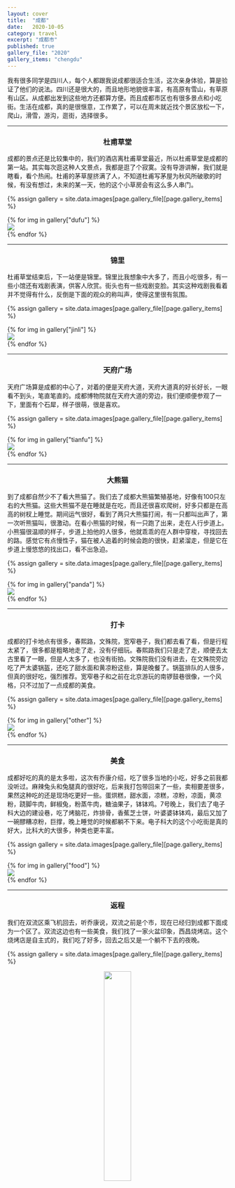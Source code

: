 ```yaml
---
layout: cover
title:  "成都"
date:   2020-10-05
category: travel
excerpt: "成都市"
published: true
gallery_file: "2020"
gallery_items: "chengdu"
---
```


我有很多同学是四川人，每个人都跟我说成都很适合生活，这次亲身体验，算是验证了他们的说法。四川还是很大的，而且地形地貌很丰富，有高原有雪山，有草原有山区。从成都出发到这些地方还都算方便。而且成都市区也有很多景点和小吃街。生活在成都，真的是很惬意，工作累了，可以在周末就近找个景区放松一下，爬山，滑雪，游沟，逛街，选择很多。

---

### <center>杜甫草堂</center>

成都的景点还是比较集中的，我们的酒店离杜甫草堂最近，所以杜甫草堂是成都的第一站。其实每次逛这种人文景点，我都是逛了个寂寞。没有导游讲解，我们就是瞎看，看个热闹。杜甫的茅草屋挤满了人，不知道杜甫写茅屋为秋风所破歌的时候，有没有想过，未来的某一天，他的这个小草房会有这么多人串门。

{% assign gallery  = site.data.images[page.gallery_file][page.gallery_items] %}
<div class="card-columns">
    {% for img in gallery["dufu"] %}
    <div class="card">
        <img class="card-img-top" src="{{gallery['root']}}{{ img[0] }}" />
    </div>
    {% endfor %}
</div>

---

### <center>锦里</center>

杜甫草堂结束后，下一站便是锦里。锦里比我想象中大多了，而且小吃很多，有一些小馆还有戏剧表演，供客人欣赏。街头也有一些戏剧变脸。其实这种戏剧我看着并不觉得有什么，反倒是下面的观众的称叫声，使得这里很有氛围。

{% assign gallery  = site.data.images[page.gallery_file][page.gallery_items] %}
<div class="card-columns">
    {% for img in gallery["jinli"] %}
    <div class="card">
        <img class="card-img-top" src="{{gallery['root']}}{{ img[0] }}" />
    </div>
    {% endfor %}
</div>

---

### <center>天府广场</center>

天府广场算是成都的中心了，对着的便是天府大道，天府大道真的好长好长，一眼看不到头，笔直笔直的。成都博物院就在天府大道的旁边，我们便顺便参观了一下，里面有个石犀，样子很萌，很是喜欢。

{% assign gallery  = site.data.images[page.gallery_file][page.gallery_items] %}
<div class="card-columns">
    {% for img in gallery["tianfu"] %}
    <div class="card">
        <img class="card-img-top" src="{{gallery['root']}}{{ img[0] }}" />
    </div>
    {% endfor %}
</div>

---

### <center>大熊猫</center>

到了成都自然少不了看大熊猫了。我们去了成都大熊猫繁殖基地，好像有100只左右的大熊猫。这些大熊猫不是在睡就是在吃，而且还很喜欢爬树，好多只都是在高高的树杈上睡觉。期间运气很好，看到了两只大熊猫打闹，有一只都叫出声了，第一次听熊猫叫，很激动。在看小熊猫的时候，有一只跑了出来，走在人行步道上。小熊猫很温顺的样子，步道上拍他的人很多，他就乖乖的在人群中穿梭，寻找回去的路。感觉它有点慢性子，猫在被人追着的时候会跑的很快，赶紧溜走，但是它在步道上慢悠悠的找出口，看不出急迫。

{% assign gallery  = site.data.images[page.gallery_file][page.gallery_items] %}
<div class="card-columns">
    {% for img in gallery["panda"] %}
    <div class="card">
        <img class="card-img-top" src="{{gallery['root']}}{{ img[0] }}" />
    </div>
    {% endfor %}
</div>

---

### <center>打卡</center>

成都的打卡地点有很多，春熙路，文殊院，宽窄巷子，我们都去看了看，但是行程太紧了，很多都是粗略地走了走，没有仔细玩。春熙路我们只是走了走，顺便去太古里看了一眼，但是人太多了，也没有街拍。文殊院我们没有进去，在文殊院旁边吃了严太婆锅盔，还吃了甜水面和黄凉粉这些，算是晚餐了。锅盔排队的人很多，但真的很好吃，强烈推荐。宽窄巷子和之前在北京游玩的南锣鼓巷很像，一个风格，只不过加了一点成都的美食。

{% assign gallery  = site.data.images[page.gallery_file][page.gallery_items] %}
<div class="card-columns">
    {% for img in gallery["other"] %}
    <div class="card">
        <img class="card-img-top" src="{{gallery['root']}}{{ img[0] }}" />
    </div>
    {% endfor %}
</div>

---

### <center>美食</center>

成都好吃的真的是太多啦，这次有乔康介绍，吃了很多当地的小吃，好多之前我都没听过。麻辣兔头和兔腿真的很好吃，后来我打包带回来了一些，卖相要差很多，果然这种吃的还是现场吃更好一些。蛋烘糕，甜水面，凉糕，凉粉，凉面，黄凉粉，跷脚牛肉，鲜椒兔，粉蒸牛肉，糖油果子，钵钵鸡。7号晚上，我们去了电子科大边的建设巷，吃了烤脑花，炸排骨，香蕉芝士饼，叶婆婆钵钵鸡，最后又加了一碗醪糟凉粉，巨撑，晚上睡觉的时候都躺不下来。电子科大的这个小吃街是真的好大，比科大的大很多，种类也更丰富。

{% assign gallery  = site.data.images[page.gallery_file][page.gallery_items] %}
<div class="card-columns">
    {% for img in gallery["food"] %}
    <div class="card">
        <img class="card-img-top" src="{{gallery['root']}}{{ img[0] }}" />
    </div>
    {% endfor %}
</div>


---

### <center>返程</center>

我们在双流区乘飞机回去，听乔康说，双流之前是个市，现在已经归到成都下面成为一个区了。双流这边也有一些美食，我们找了一家火盆印象，西昌烧烤店。这个烧烤店是自主式的，我们吃了好多，回去之后又是一个躺不下去的夜晚。

{% assign gallery  = site.data.images[page.gallery_file][page.gallery_items] %}
<center class="half">
<img src="{{gallery['root']}}{{ gallery['end'][0] }}" alt="" width="35%"/>
</center> 